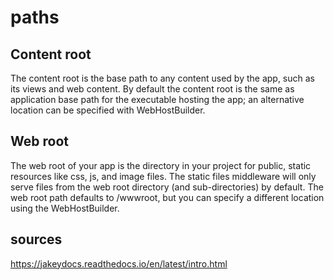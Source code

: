 # paths
## Content root
The content root is the base path to any content used by the app, such as its views and web content. By default the content root is the same as application base path for the executable hosting the app; an alternative location can be specified with WebHostBuilder.

## Web root
The web root of your app is the directory in your project for public, static resources like css, js, and image files. The static files middleware will only serve files from the web root directory (and sub-directories) by default. The web root path defaults to <content root>/wwwroot, but you can specify a different location using the WebHostBuilder.

## sources
https://jakeydocs.readthedocs.io/en/latest/intro.html


